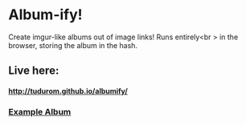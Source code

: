 Album-ify!
==========

Create imgur-like albums out of image links! Runs entirely<br \>
in the browser, storing the album in the hash.

## Live here:

#### http://tudurom.github.io/albumify/

### [Example Album](http://tudurom.github.io/albumify/view.html#eyJ0aXRsZSI6ImJzcHdtIC0gU3ByaW5nIiwiZGVzY3JpcHRpb24iOiIiLCJhbGJ1bSI6W3sicGljU3JjIjoiaHR0cDovL2kuaW1ndXIuY29tL0ZwNGJZTkwucG5nIiwidGl0bGUiOiJJbmZvIn0seyJwaWNTcmMiOiJodHRwOi8vaS5pbWd1ci5jb20vQ2lYQlowRC5wbmciLCJ0aXRsZSI6IlRlcm1zIn0seyJwaWNTcmMiOiJodHRwOi8vaS5pbWd1ci5jb20vbnA4cmRuTC5wbmciLCJ0aXRsZSI6IkNsZWFuIn0seyJwaWNTcmMiOiJodHRwOi8vaS5pbWd1ci5jb20vZGU2UEtJWi5wbmciLCJ0aXRsZSI6IlRlcm1zIHdpdGhvdXQgc3lzaW5mbyJ9XX0=)

